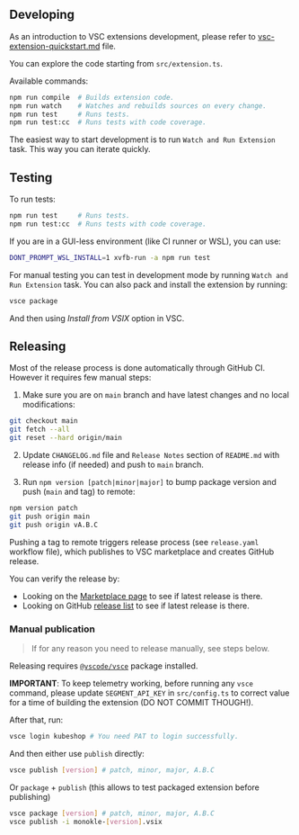 ## Developing

As an introduction to VSC extensions development, please refer to [vsc-extension-quickstart.md](vsc-extension-quickstart.md) file.

You can explore the code starting from `src/extension.ts`.

Available commands:

```bash
npm run compile  # Builds extension code.
npm run watch    # Watches and rebuilds sources on every change.
npm run test     # Runs tests.
npm run test:cc  # Runs tests with code coverage.
```

The easiest way to start development is to run `Watch and Run Extension` task. This way you can iterate quickly.

## Testing

To run tests:

```bash
npm run test     # Runs tests.
npm run test:cc  # Runs tests with code coverage.
```

If you are in a GUI-less environment (like CI runner or WSL), you can use:

```bash
DONT_PROMPT_WSL_INSTALL=1 xvfb-run -a npm run test
```

For manual testing you can test in development mode by running `Watch and Run Extension` task. You can also pack and install the extension by running:

```bash
vsce package
```

And then using _Install from VSIX_ option in VSC.

## Releasing

Most of the release process is done automatically through GitHub CI. However it requires few manual steps:

1. Make sure you are on `main` branch and have latest changes and no local modifications:

```bash
git checkout main
git fetch --all
git reset --hard origin/main
```

2. Update `CHANGELOG.md` file and `Release Notes` section of `README.md` with release info (if needed) and push to `main` branch.

3. Run `npm version [patch|minor|major]` to bump package version and push (`main` and tag) to remote:

```bash
npm version patch
git push origin main
git push origin vA.B.C
```

Pushing a tag to remote triggers release process (see `release.yaml` workflow file), which publishes
to VSC marketplace and creates GitHub release.

You can verify the release by:

* Looking on the [Marketplace page](https://marketplace.visualstudio.com/items?itemName=kubeshop.monokle) to see if latest release is there.
* Looking on GitHub [release list](https://github.com/kubeshop/vscode-monokle/releases) to see if latest release is there.

### Manual publication

> If for any reason you need to release manually, see steps below.

Releasing requires [`@vscode/vsce`](https://www.npmjs.com/package/@vscode/vsce) package installed.

**IMPORTANT**: To keep telemetry working, before running any `vsce` command, please update `SEGMENT_API_KEY` in `src/config.ts` to correct value for a time of building the extension (DO NOT COMMIT THOUGH!).

After that, run:

```bash
vsce login kubeshop # You need PAT to login successfully.
```

And then either use `publish` directly:

```bash
vsce publish [version] # patch, minor, major, A.B.C
```

Or `package` + `publish` (this allows to test packaged extension before publishing)

```bash
vsce package [version] # patch, minor, major, A.B.C
vsce publish -i monokle-[version].vsix
```
